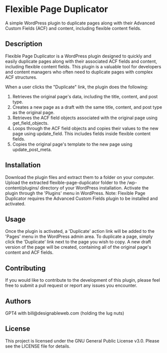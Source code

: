 # Flexible Page Duplicator
A simple WordPress plugin to duplicate pages along with their Advanced Custom Fields (ACF) and content, including flexible content fields.

<h2>Description</h2>
Flexible Page Duplicator is a WordPress plugin designed to quickly and easily duplicate pages along with their associated ACF fields and content, including flexible content fields. This plugin is a valuable tool for developers and content managers who often need to duplicate pages with complex ACF structures.

When a user clicks the "Duplicate" link, the plugin does the following:
<ol>
    <li>Retrieves the original page's data, including the title, content, and post type.</li>
    <li>Creates a new page as a draft with the same title, content, and post type as the original page.</li>
    <li>Retrieves the ACF field objects associated with the original page using get_field_objects.</li>
    <li>Loops through the ACF field objects and copies their values to the new page using update_field. This includes fields inside flexible content fields.</li>
    <li>Copies the original page's template to the new page using update_post_meta.</li>
</ol>

<h2>Installation</h2>
Download the plugin files and extract them to a folder on your computer.
Upload the extracted flexible-page-duplicator folder to the /wp-content/plugins/ directory of your WordPress installation.
Activate the plugin through the 'Plugins' menu in WordPress.
Note: Flexible Page Duplicator requires the Advanced Custom Fields plugin to be installed and activated.

<h2>Usage</h2>
Once the plugin is activated, a 'Duplicate' action link will be added to the 'Pages' menu in the WordPress admin area. To duplicate a page, simply click the 'Duplicate' link next to the page you wish to copy. A new draft version of the page will be created, containing all of the original page's content and ACF fields.

<h2>Contributing</h2>
If you would like to contribute to the development of this plugin, please feel free to submit a pull request or report any issues you encounter.

<h2>Authors</h2>
GPT4 with bill@designableweb.com (holding the lug nuts)

<h2>License</h2>
This project is licensed under the GNU General Public License v3.0. Please see the LICENSE file for details.

